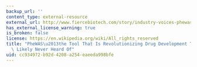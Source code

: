 ```yaml
---
backup_url: ''
content_type: external-resource
external_url: http://www.fiercebiotech.com/story/industry-voices-phewas-tool-thats-revolutionizing-drug-development-youve-li/2013-10-03
has_external_license_warning: true
is_broken: false
license: https://en.wikipedia.org/wiki/All_rights_reserved
title: "PheWAS\u2013the Tool That Is Revolutionizing Drug Development That You've\
  \ Likely Never Heard Of"
uid: cc934972-b92d-4208-a254-eaeeda998bfe
---
```

